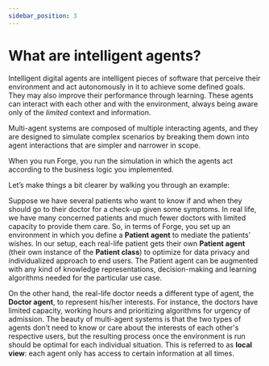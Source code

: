 ```yaml
---
sidebar_position: 3
---
```


# What are intelligent agents?

Intelligent digital agents are intelligent pieces of software that perceive their environment and act autonomously in it to achieve some defined goals. They may also improve their performance through learning.
These agents can interact with each other and with the environment, always being aware only of the _limited_ context and information.


Multi-agent systems are composed of multiple interacting agents, and they are designed to simulate complex scenarios by breaking them down into agent interactions that are simpler and narrower in scope.

When you run Forge, you run the simulation in which the agents act according to the business logic you implemented.


Let’s make things a bit clearer by walking you through an example:


Suppose we have several patients who want to know if and when they should go to their doctor for a check-up given some symptoms.
In real life, we have many concerned patients and much fewer doctors with limited capacity to provide them care.
So, in terms of Forge, you set up an environment in which you define a **Patient agent** to mediate the patients’ wishes. 
In our setup, each real-life patient gets their own **Patient agent** (their own instance of the **Patient class**) to optimize for data privacy and  individualized approach to end users.
The Patient agent can be augmented with any kind of knowledge representations, decision-making and learning algorithms needed for the particular use case.


On the other hand, the real-life doctor needs a different type of agent, the **Doctor agent**,  to represent his/her interests. 
For instance, the doctors have limited capacity, working hours and prioritizing algorithms for urgency of admission.
The beauty of multi-agent systems is that the two types of agents don’t need to know or care about the interests of each other's respective users, but the resulting process once the environment is run should be optimal for each individual situation. This is referred to as **local view**: each agent only has access to certain information at all times.
